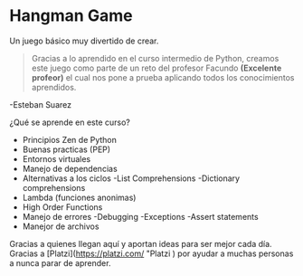 # Hangman Game
Un juego básico muy divertido de crear.
> Gracias a lo aprendido en el curso intermedio de Python, creamos este juego como parte de un reto del profesor Facundo **(Excelente profeor)** el cual nos pone a prueba aplicando todos los conocimientos aprendidos. 
>
-Esteban Suarez

¿Qué se aprende en este curso?
- Principios Zen de Python
- Buenas practicas (PEP)
- Entornos virtuales
- Manejo de dependencias
- Alternativas a los ciclos
-List Comprehensions
-Dictionary comprehensions
- Lambda (funciones anonimas)
- High Order Functions
- Manejo de errores
-Debugging
-Exceptions
-Assert statements
- Manejor de archivos

Gracias a quienes llegan aquí y aportan ideas para ser mejor cada día. Gracias a [Platzi](https://platzi.com/ "Platzi ) por ayudar a muchas personas a nunca parar de aprender.
